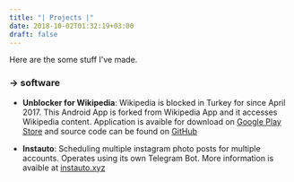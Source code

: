 ```yaml
---
title: "| Projects |"
date: 2018-10-02T01:32:19+03:00
draft: false
---
```


Here are the some stuff I've made.

### -> software

 - **Unblocker for Wikipedia**: Wikipedia is blocked in Turkey for since April 2017. This Android App is forked from Wikipedia App and it accesses Wikipedia content. Application is avaible for download on [Google Play Store](https://play.google.com/store/apps/details?id=org.engelkaldir.unblockerfor) and source code can be found on [GitHub](https://github.com/vikiengelkaldir/vek)

 - **Instauto**: Scheduling multiple instagram photo posts for multiple accounts. Operates using its own Telegram Bot. More information is avaible at [instauto.xyz](https://instauto.xyz)




